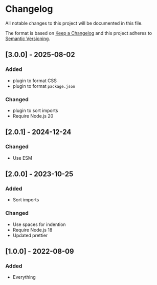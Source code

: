 # Changelog

All notable changes to this project will be documented in this file.

The format is based on [Keep a Changelog](http://keepachangelog.com/en/1.0.0/) and this project adheres to [Semantic Versioning](http://semver.org/spec/v2.0.0.html).

## [3.0.0] - 2025-08-02

### Added

- plugin to format CSS
- plugin to format `package.json`

### Changed

- plugin to sort imports
- Require Node.js 20

## [2.0.1] - 2024-12-24

### Changed

- Use ESM

## [2.0.0] - 2023-10-25

### Added

- Sort imports

### Changed

- Use spaces for indention
- Require Node.js 18
- Updated prettier

## [1.0.0] - 2022-08-09

### Added

- Everything
